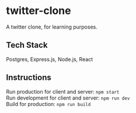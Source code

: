 # twitter-clone

A twitter clone, for learning purposes.

## Tech Stack

Postgres, Express.js, Node.js, React

## Instructions

Run production for client and server: `npm start` \
Run development for client and server: `npm run dev` \
Build for production: `npm run build`
